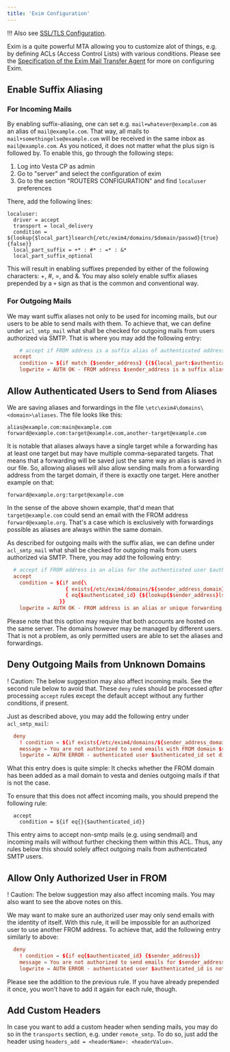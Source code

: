 ```yaml
---
title: 'Exim Configuration'
---
```


!!! Also see [SSL/TLS Configuration](../ssl-tls-configuration).

Exim is a quite powerful MTA allowing you to customize alot of things, e.g. by defining ACLs (Access Control Lists) with various conditions. Please see the [Specification of the Exim Mail Transfer Agent](https://www.exim.org/exim-html-current/doc/html/spec_html/) for more on configuring Exim.

## Enable Suffix Aliasing
### For Incoming Mails
By enabling suffix-aliasing, one can set e.g. `mail+whatever@example.com` as an alias of `mail@example.com`. That way, all mails to `mail+somethingelse@example.com` will be received in the same inbox as `mail@example.com`. As you noticed, it does not matter what the plus sign is followed by. To enable this, go through the following steps:

1. Log into Vesta CP as admin
2. Go to "server" and select the configuration of exim
3. Go to the section "ROUTERS CONFIGURATION" and find `localuser` preferences

There, add the following lines:

```exim
localuser:
  driver = accept
  transport = local_delivery
  condition = ${lookup{$local_part}lsearch{/etc/exim4/domains/$domain/passwd}{true}{false}}
  local_part_suffix = +* : #* : =* : &*
  local_part_suffix_optional
```

This will result in enabling suffixes prepended by either of the following characters: +, #, =, and &. You may also solely enable suffix aliases prepended by a `+` sign as that is the common and conventional way.

### For Outgoing Mails
We may want suffix aliases not only to be used for incoming mails, but our users to be able to send mails with them. To achieve that, we can define under `acl_smtp_mail` what shall be checked for outgoing mails from users authorized via SMTP. That is where you may add the following entry:

```conf
    # accept if FROM address is a suffix alias of authenticated address
  accept
    condition = ${if match {$sender_address} {(${local_part:$authenticated_id}\+.*@${domain:$authenticated_id})}}
    logwrite = AUTH OK - FROM address $sender_address is a suffix alias of authenticated user
```

## Allow Authenticated Users to Send from Aliases
We are saving aliases and forwardings in the file `\etc\exim4\domains\<domain>\aliases`. The file looks like this:

```
alias@example.com:main@example.com
forward@example.com:target@example.com,another-target@example.com
```

It is notable that aliases always have a single target while a forwarding has at least one target but may have multiple comma-separated targets. That means that a forwarding will be saved just the same way an alias is saved in our file. So, allowing aliases will also allow sending mails from a forwarding address from the target domain, if there is exactly one target. Here another example on that:

```
forward@example.org:target@example.com
```

In the sense of the above shown example, that'd mean that `target@example.com` could send an email with the FROM address `forward@example.org`. That's a case which is exclusively with forwardings possible as aliases are always within the same domain.

As described for outgoing mails with the suffix alias, we can define under `acl_smtp_mail` what shall be checked for outgoing mails from users authorized via SMTP. There, you may add the following entry:

```conf
  # accept if FROM address is an alias for the authenticated user $authenticated_id.
  accept
    condition = ${if and{\
                   { exists{/etc/exim4/domains/${sender_address_domain}/aliases} }\
                   { eq{$authenticated_id} {${lookup{$sender_address}lsearch{/etc/exim4/domains/${sender_address_domain}/aliases}}} }\
                 }}
    logwrite = AUTH OK - FROM address is an alias or unique forwarding target of the authenticated user $authenticated_id
```

Please note that this option may require that both accounts are hosted on the same server. The domains however may be managed by different users. That is not a problem, as only permitted users are able to set the aliases and forwardings.

## Deny Outgoing Mails from Unknown Domains
! Caution: The below suggestion may also affect incoming mails. See the second rule below to avoid that. These `deny` rules should be processed _after_ processing `accept` rules except the default accept without any further conditions, if present.

Just as described above, you may add the following entry under `acl_smtp_mail`:

```conf
  deny
    ! condition = ${if exists{/etc/exim4/domains/${sender_address_domain}}}
    message = You are not authorized to send emails with FROM domain $sender_address_domain.
    logwrite = AUTH ERROR - authenticated user $authenticated_id set disallowed FROM domain $sender_address_domain
```

What this entry does is quite simple: It checks whether the FROM domain has been added as a mail domain to vesta and denies outgoing mails if that is not the case.

To ensure that this does not affect incoming mails, you should prepend the following rule:

```
  accept
    condition = ${if eq{}{$authenticated_id}}
```

This entry aims to accept non-smtp mails (e.g. using sendmail) and incoming mails will without further checking them within this ACL. Thus, any rules below this should solely affect outgoing mails from authenticated SMTP users.

## Allow Only Authorized User in FROM
! Caution: The below suggestion may also affect incoming mails. You may also want to see the above notes on this.

We may want to make sure an authorized user may only send emails with the identity of itself. With this rule, it will be impossible for an authorized user to use another FROM address. To achieve that, add the following entry similarly to above:

```conf
  deny
    ! condition = ${if eq{$authenticated_id} {$sender_address}}
    message = You are not authorized to send emails for $sender_address.
    logwrite = AUTH ERROR - authenticated user $authenticated_id is not permitted to set FROM address $sender_address
```

Please see the addition to the previous rule. If you have already prepended it once, you won't have to add it again for each rule, though.

## Add Custom Headers
In case you want to add a custom header when sending mails, you may do so in the `transports` section, e.g. under `remote_smtp`. To do so, just add the header using `headers_add = <headerName>: <headerValue>`.
